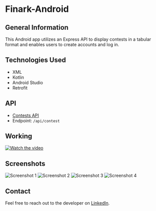 # Finark-Android

## General Information

This Android app utilizes an Express API to display contests in a tabular format and enables users to create accounts and log in.

## Technologies Used

- XML
- Kotlin
- Android Studio
- Retrofit

## API

- [Contests API](https://finark-backend.vercel.app/api/contest)
- Endpoint: `/api/contest`

## Working

[![Watch the video](https://raw.githubusercontent.com/TartejBrothers/Finark-Android/main/readme/4.jpg)](https://www.youtube.com/watch?v=0sCyVZ2Bfic)

## Screenshots

![Screenshot 1](readme/1.jpg)
![Screenshot 2](readme/2.jpg)
![Screenshot 3](readme/3.jpg)
![Screenshot 4](readme/4.jpg)

## Contact

Feel free to reach out to the developer on [LinkedIn](https://www.linkedin.com/in/tartej).
